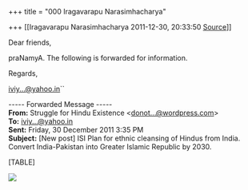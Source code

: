 +++
title = "000 Iragavarapu Narasimhacharya"

+++
[[Iragavarapu Narasimhacharya	2011-12-30, 20:33:50 [Source](https://groups.google.com/g/bvparishat/c/q1hn3qPKGhA)]]



Dear friends,

praNamyA. The following is forwarded for information.

Regards,

[iviy...@yahoo.in]()``

  

----- Forwarded Message -----  
**From:** Struggle for Hindu Existence \<[donot...@wordpress.com]()\>  
**To:** [iviy...@yahoo.in]()  
**Sent:** Friday, 30 December 2011 3:35 PM  
**Subject:** \[New post\] ISI Plan for ethnic cleansing of Hindus from India. Convert India-Pakistan into Greater Islamic Republic by 2030.  

[TABLE]

![](https://ci4.googleusercontent.com/proxy/IDt6EDhODgE2-7bwqdgR9vDyRZLtSar4YYcd5QJT7SAsMl4b5tseIetShd1N6lVPImeyft3Fur2pC-U4GPgMy5hi-bxR_BA9JXkQ5yac7YcQzjZ8mqVq9igY9cwNh-87a6d3TAGQw74HYcTU0yVUgeJ0UmYVP1tvnWYjQl54JzJvXkBt3joHbmelxvmGfucN03SZY0hF_j_iaTBR=s0-d-e1-ft#http://stats.wordpress.com/b.gif?host=hinduexistence.wordpress.com&blog=9286105&post=6180&subd=hinduexistence&ref=&email=1&email_o=wpcom)

